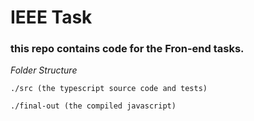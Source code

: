 # IEEE Task

### this repo contains code for the Fron-end tasks.

_Folder Structure_

    ./src (the typescript source code and tests)

    ./final-out (the compiled javascript)
